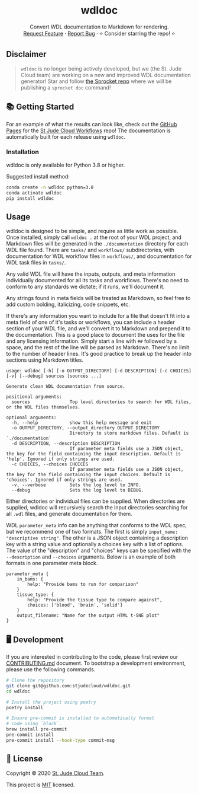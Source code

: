 <p align="center">
  <h1 align="center">
  wdldoc
  </h1>

  <p align="center">
    Convert WDL documentation to Markdown for rendering.
    <br />
    <a href="https://github.com/stjudecloud/wdldoc/issues">Request Feature</a>
    ·
    <a href="https://github.com/stjudecloud/wdldoc/issues">Report Bug</a>
    ·
    ⭐ Consider starring the repo! ⭐
    <br />
  </p>
</p>

## Disclaimer

> `wdldoc` is no longer being actively developed, but we (the St. Jude Cloud team) are working on a new and improved WDL documentation generator! Star and follow [the Sprocket repo](https://github.com/stjude-rust-labs/sprocket) where we will be publishing a `sprocket doc` command!

## 📚 Getting Started

For an example of what the results can look like, check out the [GitHub Pages](https://stjudecloud.github.io/workflows/) for the [St Jude Cloud Workflows](https://github.com/stjudecloud/workflows) repo! The documentation is automatically built for each release using `wdldoc`.

### Installation

wdldoc is only available for Python 3.8 or higher.

Suggested install method:

```bash
conda create -n wdldoc python=3.8
conda activate wdldoc
pip install wdldoc
```

## Usage

wdldoc is designed to be simple, and require as little work as possible. Once installed, simply call `wdldoc .` at the root of your WDL project, and Markdown files will be generated in the `./documentation` directory for each WDL file found. There are `tasks/` and `workflows/` subdirectories, with documentation for WDL workflow files in `workflows/`, and documentation for WDL task files in `tasks/`.

Any valid WDL file will have the inputs, outputs, and meta information individually documented for all its tasks and workflows. There's no need to conform to any standards we dictate; if it runs, we'll document it.

Any strings found in meta fields will be treated as Markdown, so feel free to add custom bolding, italicizing, code snippets, etc.

If there's any information you want to include for a file that doesn't fit into a meta field of one of it's tasks or workflows, you can include a header section of your WDL file, and we'll convert it to Markdown and prepend it to the documentation. This is a good place to document the uses for the file and any licensing information. Simply start a line with `##` followed by a space, and the rest of the line will be parsed as Markdown. There's no limit to the number of header lines. It's good practice to break up the header into sections using Markdown titles.

```text
usage: wdldoc [-h] [-o OUTPUT_DIRECTORY] [-d DESCRIPTION] [-c CHOICES] [-v] [--debug] sources [sources ...]

Generate clean WDL documentation from source.

positional arguments:
  sources               Top level directories to search for WDL files, or the WDL files themselves.

optional arguments:
  -h, --help            show this help message and exit
  -o OUTPUT_DIRECTORY, --output_directory OUTPUT_DIRECTORY
                        Directory to store markdown files. Default is `./documentation`
  -d DESCRIPTION, --description DESCRIPTION
                        If parameter meta fields use a JSON object, the key for the field containing the input description. Default is 'help'. Ignored if only strings are used.
  -c CHOICES, --choices CHOICES
                        If parameter meta fields use a JSON object, the key for the field containing the input choices. Default is 'choices'. Ignored if only strings are used.
  -v, --verbose         Sets the log level to INFO.
  --debug               Sets the log level to DEBUG.
```

Either directories or individual files can be supplied. When directories are supplied,
wdldoc will recursively search the input directories searching for all `.wdl` files, and generate documentation for them.

WDL `parameter_meta` info can be anything that conforms to the WDL spec, but we recommend one of two formats. The first is simply `input_name: "descriptive string"`. The other is a JSON object containing a description key with a string value and optionally a choices key with a list of options. The value of the "description" and "choices" keys can be specified with the `--description` and `--choices` arguments. Below is an example of both formats in one parameter meta block.

```text
parameter_meta {
    in_bams: {
        help: "Provide bams to run for comparison"
    }
    tissue_type: {
        help: "Provide the tissue type to compare against",
        choices: ['blood', 'brain', 'solid']
    }
    output_filename: "Name for the output HTML t-SNE plot"
}
```

## 🖥️ Development

If you are interested in contributing to the code, please first review
our [CONTRIBUTING.md][contributing-md] document. To bootstrap a
development environment, please use the following commands.

```bash
# Clone the repository
git clone git@github.com:stjudecloud/wdldoc.git
cd wdldoc

# Install the project using poetry
poetry install

# Ensure pre-commit is installed to automatically format
# code using `black`.
brew install pre-commit
pre-commit install
pre-commit install --hook-type commit-msg
```

## 📝 License

Copyright © 2020 [St. Jude Cloud Team](https://github.com/stjudecloud).

This project is [MIT][license-md] licensed.

[contributing-md]: https://github.com/stjudecloud/wdldoc/blob/master/CONTRIBUTING.md
[license-md]: https://github.com/stjudecloud/wdldoc/blob/master/LICENSE.md
